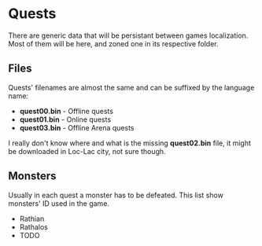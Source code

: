 # Quests

There are generic data that will be persistant between games localization. Most of them will be here, and zoned one in its respective folder.



Files
-----
Quests' filenames are almost the same and can be suffixed by the language name:
 * **quest00.bin** - Offline quests
 * **quest01.bin** - Online quests
 * **quest03.bin** - Offline Arena quests

I really don't know where and what is the missing **quest02.bin** file, it might be downloaded in Loc-Lac city, not sure though.



Monsters
--------
Usually in each quest a monster has to be defeated. This list show monsters' ID used in the game.

 * Rathian
 * Rathalos
 * TODO
